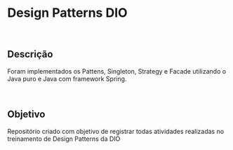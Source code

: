 <h1>Design Patterns DIO </h1>
<br>
<h2>Descrição</h2>
<p>Foram implementados os Pattens, Singleton, Strategy e Facade utilizando o Java puro e Java com framework Spring. </p>
<br>
<h2>Objetivo</h2>
<p>Repositório criado com objetivo de registrar todas atividades realizadas no treinamento de Design Patterns da DIO </p>
<br>

